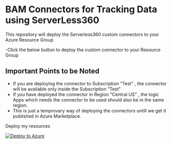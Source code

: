 # BAM Connectors for Tracking Data using ServerLess360

This repository will deploy the Serverless360 custom connectors to your Azure Resource Group

-Click the below button to deploy the custom connector to your Resource Group

## Important Points to be Noted

- If you are deploying the connector to Subscription "Test" , the connector will be available only inside the Subscription "Test"
- If you have deployed the connector in Region "Central US" , the logic Apps which needs the connector to be used should also be in the same region.
- This is just a temprovary way of deploying the connectors untill we get it published in Azure Marketplace.

Deploy my resources

[![Deploy to Azure](http://azuredeploy.net/deploybutton.png)](https://azuredeploy.net/)
